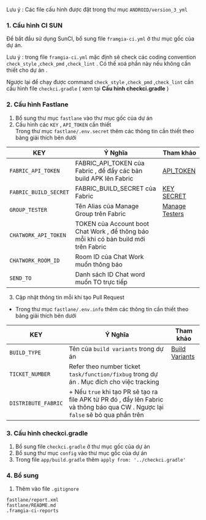 
Lưu ý : Các file cấu hình được đặt trong thư mục  `ANDROID/version_3_yml`
### 1. Cấu hình CI SUN
Để bắt đầu sử dụng SunCI, bổ sung file `framgia-ci.yml` ở thư mục gốc của dự án.

Lưu ý  :  trong file `framgia-ci.yml` mặc định sẽ check các coding convention `check_style` ,`check_pmd` ,`check_lint`  . Có thế xoá phần này nếu không cần thiết cho dự án .

Ngược lại để chạy được command `check_style` ,`check_pmd` ,`check_lint` cần cầu hình file `checkci.gradle`  ( xem tại **Cấu hính checkci.gradle** ) 

### 2. Cấu hình Fastlane 
1) Bổ sung thư mục `fastlane` vào thư mục gốc của dự án 
2) Cấu hình các `KEY` , `API_TOKEN` cần thiết  
Trong thư mục `fastlane/.env.secret` thêm các thông tin cần thiết theo bảng giải thích bên dưới 

| KEY | Ý Nghĩa |  Tham khảo |
| -------- | -------- | -------- |
| `FABRIC_API_TOKEN`     | FABRIC_API_TOKEN của  Fabric , để đẩy các bản build APK lên Fabric     |  [API_TOKEN ](https://docs.fabric.io/android/fabric/settings/api-keys.html)     |
| `FABRIC_BUILD_SECRET`     | FABRIC_BUILD_SECRET của Fabric     | [KEY SECRET ](https://docs.fabric.io/android/fabric/settings/api-keys.html)     |
| `GROUP_TESTER`     | Tên Alias của Manage Group trên Fabric | [Manage Testers ](https://docs.fabric.io/apple/beta/tester-management.html)     |
| `CHATWORK_API_TOKEN`     | TOKEN của Account boot Chat Work , để thông báo mỗi khi có bản build mới trên Fabric     |      |
| `CHATWORK_ROOM_ID`     | Room ID của Chat Work muốn thông báo   |      |
| `SEND_TO`     | Danh sách ID Chat word  muốn TO  trực tiếp |      |

3) Cập nhật thông tin mỗi khi tạo Pull Request 

+ Trong thư mục `fastlane/.env.info` thêm các thông tin cần thiết theo bảng giải thích bên dưới

| KEY | Ý Nghĩa |  Tham khảo |  
| -------- | -------- | -------- | 
| `BUILD_TYPE`     | Tên của `build variants`  trong  dự án | [Build Variants](https://developer.android.com/studio/build/build-variants)     | 
| `TICKET_NUMBER`     | Refer theo number ticket  `task/function/fixbug` trong dự án . Mục đích cho việc tracking |    
| `DISTRIBUTE_FABRIC`     | + Nếu `true` khi tạo PR sẽ tạo ra file APK từ PR đó , đẩy lên Fabric và thông báo qua CW  . Ngược lại `false` sẽ bỏ qua phần trên   |    

### 3. Cấu hình checkci.gradle 
1) Bổ sung file `checkci.gradle` ở thư mục gốc của dự án
2) Bổ sung thư mục `config` vào thư mục gốc của dự án 
3) Trong file `app/build.gradle`  thêm 
`apply from: '../checkci.gradle'`

###     4. Bổ sung
1) Thêm vào file  `.gitignore`
```
fastlane/report.xml
fastlane/README.md
.framgia-ci-reports
```

